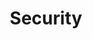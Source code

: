 ---
title: Security
description: Secure your apps with guides on authentication, encryption, and more.
---